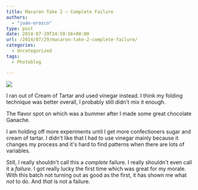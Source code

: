 ```yaml
---
title: Macaron Take 2 – Complete Failure
authors: 
  - "juan-orozco"
type: post
date: 2014-07-29T14:59:56+00:00
url: /2014/07/29/macaron-take-2-complete-failure/
categories:
  - Uncategorized
tags:
  - Photoblog

---
```

![][1]

I ran out of Cream of Tartar and used vinegar instead. I think my folding technique was better overall, I probably still didn't mix it enough.

The flavor spot on which was a bummer after I made some great chocolate Ganache.

I am holding off more experiments until I get more confectioners sugar and cream of tartar. I didn't like that I had to use vinegar mainly because it changes my process and it's hard to find patterns when there are lots of variables.

Still, I really shouldn't call this a _complete_ failure. I really shouldn't even call it a _failure_. I got really lucky the first time which was great for my morale. With this batch not turning out as good as the first, it has shown me what _not_ to do. And _that_ is not a failure.

 [1]: /content/images/2014/Jul/2014-07-27-16-25-15.jpg